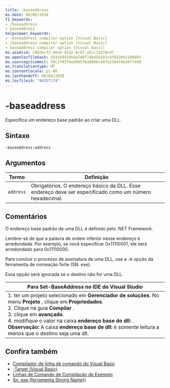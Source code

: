 ```yaml
---
title: -baseaddress
ms.date: 08/09/2018
f1_keywords:
- /baseaddress
- baseaddress
helpviewer_keywords:
- -baseaddress compiler option [Visual Basic]
- /baseaddress compiler option [Visual Basic]
- baseaddress compiler option [Visual Basic]
ms.assetid: c982bcf2-46e5-47a2-bc8f-a5cc32b7dc47
ms.openlocfilehash: d241584195da7d6f74b45b191c4f63204c200d45
ms.sourcegitcommit: f8c270376ed905f6a8896ce0fe25b4f4b38ff498
ms.translationtype: MT
ms.contentlocale: pt-BR
ms.lasthandoff: 06/04/2020
ms.locfileid: "84357174"
---
```

# <a name="-baseaddress"></a>-baseaddress
Especifica um endereço base padrão ao criar uma DLL.  
  
## <a name="syntax"></a>Sintaxe  
  
```console  
-baseaddress:address  
```  
  
## <a name="arguments"></a>Argumentos  
  
|Termo|Definição|  
|---|---|  
|`address`|Obrigatórios. O endereço básico da DLL. Esse endereço deve ser especificado como um número hexadecimal.|  
  
## <a name="remarks"></a>Comentários  
 O endereço base padrão de uma DLL é definido pelo .NET Framework.  
  
 Lembre-se de que a palavra de ordem inferior nesse endereço é arredondada. Por exemplo, se você especificar 0x11110001, ele será arredondado para 0x11110000.  
  
 Para concluir o processo de assinatura de uma DLL, use a `–R` opção da ferramenta de nomeação forte (SN. exe).  
  
 Essa opção será ignorada se o destino não for uma DLL.  
  
|Para Set-BaseAddress no IDE do Visual Studio|  
|---|  
|1. ter um projeto selecionado em **Gerenciador de soluções**. No menu **Projeto** , clique em **Propriedades**. <br />2. Clique na guia **Compilar** .<br />3. clique em **avançado**.<br />4. modifique o valor na caixa **endereço base do dll:** . **Observação:**      A caixa **endereço base de dll:** é somente leitura a menos que o destino seja uma dll.|  
  
## <a name="see-also"></a>Confira também

- [Compilador de linha de comando do Visual Basic](index.md)
- [-Target (Visual Basic)](target.md)
- [Linhas de Comando de Compilação de Exemplo](sample-compilation-command-lines.md)
- [Sn. exe (ferramenta Strong Name)](../../../framework/tools/sn-exe-strong-name-tool.md))
